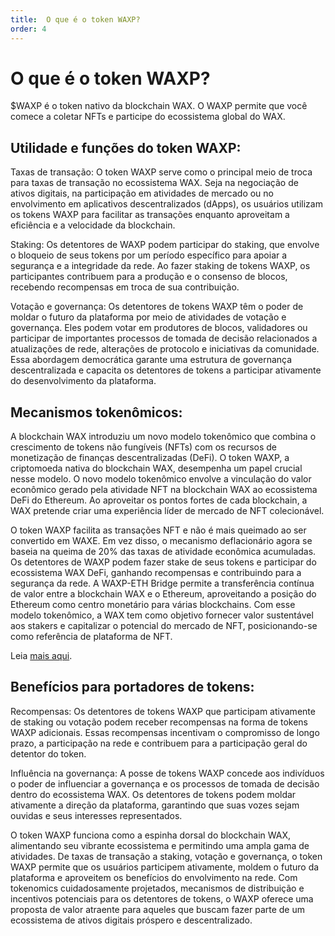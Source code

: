 ```yaml
---
title:  O que é o token WAXP?
order: 4
---
```


# O que é o token WAXP?

$WAXP é o token nativo da blockchain WAX. O WAXP permite que você comece a coletar NFTs e participe do ecossistema global do WAX.

## Utilidade e funções do token WAXP:

Taxas de transação: O token WAXP serve como o principal meio de troca para taxas de transação no ecossistema WAX. Seja na negociação de ativos digitais, na participação em atividades de mercado ou no envolvimento em aplicativos descentralizados (dApps), os usuários utilizam os tokens WAXP para facilitar as transações enquanto aproveitam a eficiência e a velocidade da blockchain.

Staking: Os detentores de WAXP podem participar do staking, que envolve o bloqueio de seus tokens por um período específico para apoiar a segurança e a integridade da rede. Ao fazer staking de tokens WAXP, os participantes contribuem para a produção e o consenso de blocos, recebendo recompensas em troca de sua contribuição.

Votação e governança: Os detentores de tokens WAXP têm o poder de moldar o futuro da plataforma por meio de atividades de votação e governança. Eles podem votar em produtores de blocos, validadores ou participar de importantes processos de tomada de decisão relacionados a atualizações de rede, alterações de protocolo e iniciativas da comunidade. Essa abordagem democrática garante uma estrutura de governança descentralizada e capacita os detentores de tokens a participar ativamente do desenvolvimento da plataforma.

## Mecanismos tokenômicos:

A blockchain WAX introduziu um novo modelo tokenômico que combina o crescimento de tokens não fungíveis (NFTs) com os recursos de monetização de finanças descentralizadas (DeFi). O token WAXP, a criptomoeda nativa do blockchain WAX, desempenha um papel crucial nesse modelo. O novo modelo tokenômico envolve a vinculação do valor econômico gerado pela atividade NFT na blockchain WAX ao ecossistema DeFi do Ethereum. Ao aproveitar os pontos fortes de cada blockchain, a WAX pretende criar uma experiência líder de mercado de NFT colecionável.

O token WAXP facilita as transações NFT e não é mais queimado ao ser convertido em WAXE. Em vez disso, o mecanismo deflacionário agora se baseia na queima de 20\% das taxas de atividade econômica acumuladas. Os detentores de WAXP podem fazer stake de seus tokens e participar do ecossistema WAX DeFi, ganhando recompensas e contribuindo para a segurança da rede. A WAXP-ETH Bridge permite a transferência contínua de valor entre a blockchain WAX e o Ethereum, aproveitando a posição do Ethereum como centro monetário para várias blockchains. Com esse modelo tokenômico, a WAX tem como objetivo fornecer valor sustentável aos stakers e capitalizar o potencial do mercado de NFT, posicionando-se como referência de plataforma de NFT.

Leia [mais aqui](https://medium.com/wax-io/coming-to-wax-a-new-wax-tokenomic-model-cd0616a069e9).

## Benefícios para portadores de tokens:

Recompensas: Os detentores de tokens WAXP que participam ativamente de staking ou votação podem receber recompensas na forma de tokens WAXP adicionais. Essas recompensas incentivam o compromisso de longo prazo, a participação na rede e contribuem para a participação geral do detentor do token.

Influência na governança: A posse de tokens WAXP concede aos indivíduos o poder de influenciar a governança e os processos de tomada de decisão dentro do ecossistema WAX. Os detentores de tokens podem moldar ativamente a direção da plataforma, garantindo que suas vozes sejam ouvidas e seus interesses representados.

O token WAXP funciona como a espinha dorsal do blockchain WAX, alimentando seu vibrante ecossistema e permitindo uma ampla gama de atividades. De taxas de transação a staking, votação e governança, o token WAXP permite que os usuários participem ativamente, moldem o futuro da plataforma e aproveitem os benefícios do envolvimento na rede. Com tokenomics cuidadosamente projetados, mecanismos de distribuição e incentivos potenciais para os detentores de tokens, o WAXP oferece uma proposta de valor atraente para aqueles que buscam fazer parte de um ecossistema de ativos digitais próspero e descentralizado.
